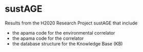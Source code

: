 # sustAGE
Results from the H2020 Research Project sustAGE that include 
* the apama code for the environmental correlator
* the apama code for the correlator
* the database structure for the Knowledge Base (KB)
